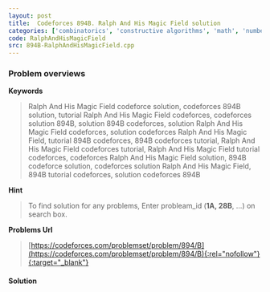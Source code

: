 ```yaml
---
layout: post
title:  Codeforces 894B. Ralph And His Magic Field solution
categories: ['combinatorics', 'constructive algorithms', 'math', 'number theory']
code: RalphAndHisMagicField
src: 894B-RalphAndHisMagicField.cpp
---
```

### **Problem overviews**

**Keywords**
> Ralph And His Magic Field codeforce solution, codeforces 894B solution, tutorial Ralph And His Magic Field codeforces, codeforces solution 894B, solution 894B codeforces, solution Ralph And His Magic Field codeforces, solution codeforces Ralph And His Magic Field, tutorial 894B codeforces, 894B codeforces tutorial, Ralph And His Magic Field codeforces tutorial, Ralph And His Magic Field tutorial codeforces, codeforces Ralph And His Magic Field solution, 894B codeforce solution, codeforces solution Ralph And His Magic Field, 894B tutorial codeforces, solution codeforces 894B

**Hint**
> To find solution for any problems, Enter probleam_id (**1A, 28B**, ...) on search box. 

**Problems Url**
> [https://codeforces.com/problemset/problem/894/B](https://codeforces.com/problemset/problem/894/B){:rel="nofollow"}{:target="_blank"}

#### **Solution**



